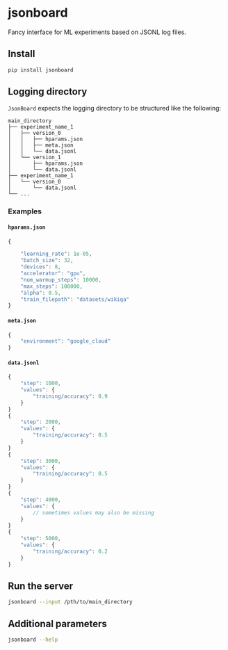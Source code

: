 # jsonboard
Fancy interface for ML experiments based on JSONL log files.

## Install

```bash
pip install jsonboard
```

## Logging directory

`JsonBoard` expects the logging directory to be structured like the following:

    main_directory
    ├── experiment_name_1
    │   ├── version_0
    │   │   ├── hparams.json
    │   │   ├── meta.json
    │   │   └── data.jsonl
    │   └── version_1
    │       ├── hparams.json
    │       └── data.jsonl
    ├── experiment_name_1
    │   └── version_0
    │       └── data.jsonl
    └── ...

### Examples

#### `hparams.json`

```js
{

    "learning_rate": 1e-05,
    "batch_size": 32,
    "devices": 8,
    "accelerator": "gpu",
    "num_warmup_steps": 10000,
    "max_steps": 100000,
    "alpha": 0.5,
    "train_filepath": "datasets/wikiqa"
}
```

#### `meta.json`

```js
{
    "environment": "google_cloud"
}
```

#### `data.jsonl`

```js
{
    "step": 1000,
    "values": {
        "training/accuracy": 0.9
    }
}
{
    "step": 2000,
    "values": {
        "training/accuracy": 0.5
    }
}
{
    "step": 3000,
    "values": {
        "training/accuracy": 0.5
    }
}
{
    "step": 4000,
    "values": {
        // sometimes values may also be missing
    }
}
{
    "step": 5000,
    "values": {
        "training/accuracy": 0.2
    }
}
```


## Run the server

```bash
jsonboard --input /pth/to/main_directory
```

## Additional parameters

```bash
jsonboard --help
```
